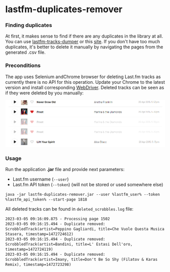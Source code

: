 # lastfm-duplicates-remover

### Finding duplicates
At first, it makes sense to find if there are any duplicates in the library at all. You can use [lastfm-tracks-dumper](https://github.com/unrec/lastfm-tracks-dumper) or this [site](http://meaw.kagechiyo.net/web/RemoveDuplicatedTrack.eng.html). If you don't have too much duplicates, it's better to delete it manually by navigating the pages from the generated .csv file.

### Preconditions
The app uses Selenium andChrome browser for deleting Last.fm tracks as currently there is no API for this operation.
Update your Chrome to the latest version and install corresponding [WebDriver](https://chromedriver.chromium.org/downloads).
Deleted tracks can be seen as if they were deleted by you manually:

<img src="duplicates_removed.png" width=700>

### Usage
Run the application **.jar** file and provide next parameters:
- Last.fm username (`--user`)
- Last.fm API token (`--token`) (will not be stored or used somewhere else)

```shell
java -jar lastfm-duplicates-remover.jar --user %lastfm_user% --token %lastfm_api_token% --start-page 1818
```

All deleted tracks can be found in `deleted_scrobbles.log` file:

```log
2023-03-05 09:16:09.875 - Processing page 1502
2023-03-05 09:16:15.494 - Duplicate removed: ScrobbledTrack(artist=Peppino Gagliardi, title=Che Vuole Questa Musica Stasera, timestamp=1472724612)
2023-03-05 09:16:15.494 - Duplicate removed: ScrobbledTrack(artist=Bandini, title=L' Estasi Dell'oro, timestamp=1472724119)
2023-03-05 09:16:15.494 - Duplicate removed: ScrobbledTrack(artist=Imany, title=Don't Be So Shy (Filatov & Karas Remix), timestamp=1472723298)
```
